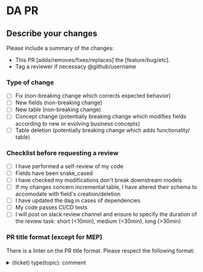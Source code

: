 # DA PR

## Describe your changes

Please include a summary of the changes:

* This PR [adds/removes/fixes/replaces] the [feature/bug/etc].
* Tag a reviewer if necessacy  @github/username

### Type of change

* [ ] Fix (non-breaking change which corrects expected behavior)
* [ ] New fields (non-breaking change)
* [ ] New table (non-breaking change)
* [ ] Concept change (potentially breaking change which modifies fields according to new or evolving business concepts)
* [ ] Table deletion (potentially breaking change which adds functionality/ table)

### Checklist before requesting a review

* [ ] I have performed a self-review of my code
* [ ] Fields have been snake_cased
* [ ] I have checked my modifications don't break downstream models
* [ ] If my changes concern incremental table, I have altered their schema to accomodate with field's creation/deletion
* [ ] I have updated the dag in cases of dependencies
* [ ] My code passes CI/CD tests
* [ ] I will post on slack review channel and ensure to specify the duration of the review task: short (<10min), medium (<30min), long (>30min)

### PR title format (except for MEP)

There is a linter on the PR title format. Please respect the following format:

<details>
<summary>(ticket) type(topic): comment</summary>

* ticket surrounded by parenthesis, with optionnaly a hyphen followed by one or more digits (e.g., -1234). The first part must be one of the following strings:
  * DA
  * DE
  * AE
  * DS
  * HF
  * BSR
  * PC

* type :
The second part to specify the type of change one of the following :
  * build
  * lint
  * ci
  * docs
  * feat
  * fix
  * perf
  * refactor
  * test
  * chore
  * dbt

* topic within parenthesis: 1 word e.g., (dag)

* comment: tell us your life

examples:

* :white_check_mark: (DE-124) refactor(firebase): update source field
* :x: (DE-124) refactor (firebase): update source field **(space between type and topic)**
* :x: (DE-124) airflow(firebase): update source fiedd in DAG **(wrong type)**
* :x: (DE-124) (DE-124) refactor(firebase refacto): update source field **(topic in two words)**
* :white_check_mark: (BSR) docs(github): add PR title valid format in template

</details>
